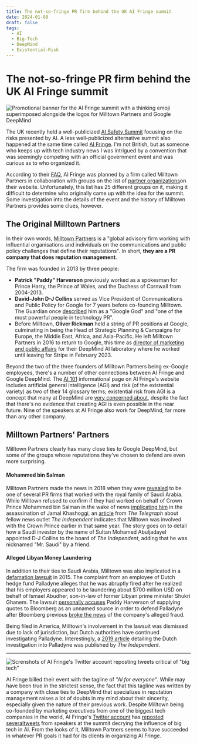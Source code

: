```yaml
---
title: The not-so-fringe PR firm behind the UK AI Fringe summit
date: 2024-01-08
draft: false
tags:
  - AI
  - Big-Tech
  - DeepMind
  - Existential-Risk
---
```

# The not-so-fringe PR firm behind the UK AI Fringe summit
![Promotional banner for the AI Fringe summit with a thinking emoji superimposed alongside the logos for Milltown Partners and Google DeepMind](images/ai-fringe/ai-fringe-small.png)

The UK recently held a well-publicized [AI Safety Summit](https://www.gov.uk/government/topical-events/ai-safety-summit-2023) focusing on the risks presented by AI. A less well-publicized alternative summit also happened at the same time called [AI Fringe](https://aifringe.org/). I'm not British, but as someone who keeps up with tech industry news I was intrigued by a convention that was seemingly competing with an official government event and was curious as to who organized it.

According to their [FAQ](https://aifringe.org/faq), AI Fringe was planned by a firm called Milltown Partners in collaboration with groups on the list of [partner organizations](https://aifringe.org/#partners)on their website. Unfortunately, this list has 25 different groups on it, making it difficult to determine who originally came up with the idea for the summit. Some investigation into the details of the event and the history of Milltown Partners provides some clues, however.

## The Original Milltown Partners

In their own words, [Milltown Partners](https://www.milltownpartners.com/) is a "global advisory firm working with influential organisations and individuals on the communications and public policy challenges that define their reputations". In short, **they are a PR company that does reputation management**.

The firm was founded in 2013 by three people:
- **Patrick "Paddy" Harverson** previously worked as a spokesman for Prince Harry, the Prince of Wales, and the Duchess of Cornwall from 2004-2013.
- **David-John D-J Collins** served as Vice President of Communications and Public Policy for Google for 7 years before co-founding Milltown. The Guardian once [described](https://www.theguardian.com/media/2012/nov/27/prince-charles-pr-consultancy-google) him as a "Google God" and "one of the most powerful people in technology PR".
- Before Milltown, **Oliver Rickman** held a string of PR positions at Google, culminating in being the Head of Strategic Planning & Campaigns for Europe, the Middle East, Africa, and Asia-Pacific. He left Milltown Partners in 2016 to return to Google, this time as [director of marketing and public affairs](https://www.linkedin.com/in/oliver-rickman-09b93a27/details/experience/) for their DeepMind AI laboratory where he worked until leaving for Stripe in February 2023.

Beyond the two of the three founders of Milltown Partners being ex-Google employees, there's a number of other connections between AI Fringe and Google DeepMind. The [AI 101](https://aifringe.org/ai-101) informational page on AI Fringe's website includes artificial general intelligence (AGI) and risk (of the existential variety) as two of their 14 glossary terms; existential risk from AGI is a concept that many at DeepMind are [very concerned about](https://www.theguardian.com/technology/2023/oct/24/ai-risk-climate-crisis-google-deepmind-chief-demis-hassabis-regulation), despite the fact that there's no evidence that creating AGI is even possible in the near future. Nine of the speakers at AI Fringe also work for DeepMind, far more than any other company.

## Milltown Partners' Partners

Milltown Partners clearly has many close ties to Google DeepMind, but some of the groups whose reputations they've chosen to defend are even more surprising.
#### Mohammed bin Salman 

Milltown Partners made the news in 2018 when they were [revealed](https://www.theguardian.com/world/2018/oct/19/saudi-arabia-pays-uk-firms-millions-to-boost-image) to be one of several PR firms that worked with the royal family of Saudi Arabia. While Milltown refused to confirm if they had worked on behalf of Crown Prince Mohammed bin Salman in the wake of news [implicating him](https://www.nytimes.com/2018/11/12/world/middleeast/jamal-khashoggi-killing-saudi-arabia.html) in the assassination of Jamal Khashoggi, an [article](https://www.telegraph.co.uk/business/2018/10/20/questions-riyadh-russias-links-independent/) from _The Telegraph_ about fellow news outlet _The Independent_ indicates that Milltown was involved with the Crown Prince earlier in that same year. The story goes on to detail how a Saudi investor by the name of Sultan Mohamed Abuljadayel appointed D-J Collins to the board of _The Independent_, adding that he was nicknamed "Mr. Saudi" by a friend.
#### Alleged Libyan Money Laundering

In addition to their ties to Saudi Arabia, Milltown was also implicated in a [defamation lawsuit](https://caselaw.findlaw.com/court/us-2nd-circuit/1873712.html) in 2015. The complaint from an employee of Dutch hedge fund Palladyne alleges that he was abruptly fired after he realized that his employers appeared to be laundering about $700 million USD on behalf of Ismael Abudher,  son-in-law of former Libyan prime minister Shukri Ghanem. The lawsuit [personally accuses](https://casetext.com/case/friedman-v-bloomberg-lp) Paddy Harverson of supplying quotes to Bloomberg as an unnamed source in order to defend Palladyne after Bloomberg previous [broke the news](https://www.bloomberg.com/news/articles/2014-03-27/palladyne-accused-in-suit-of-laundering-money-for-qaddafi) of the company's alleged fraud.

Being filed in America, Milltown's involvement in the lawsuit was dismissed due to lack of jurisdiction, but Dutch authorities have continued investigating Palladyne. Interestingly, a [2019 article](https://www.independent.co.uk/news/world/middle-east/canada-libya-snc-lavalin-scandal-corruption-gaddafi-trudeau-explained-a8821221.html) detailing the Dutch investigation into Palladyne was published by _The Independent_.

-------
![Screnshots of AI Fringe's Twitter account reposting tweets critical of "big tech"](images/ai-fringe/ai-fringe-screenshots-small.png)

AI Fringe billed their event with the tagline of _"AI for everyone"_. While may have been true in the strictest sense, the fact that this tagline was written by a company with close ties to DeepMind that specializes in reputation management raises a lot of doubts in my mind about their sincerity, especially given the nature of their previous work. Despite Milltown being co-founded by marketing executives from one of the biggest tech companies in the world, AI Fringe's [Twitter account](https://twitter.com/AISummitFringe) has [reposted](https://twitter.com/MattLCapon/status/1720452600317812801) [several](https://twitter.com/rolandharwood/status/1720396430039220698)[tweets](https://twitter.com/GlitchUK_/status/1720759041998143680) from speakers at the summit decrying the influence of big tech in AI. From the looks of it, Milltown Partners seems to have succeeded in whatever PR goals it had for its clients in organizing AI Fringe.